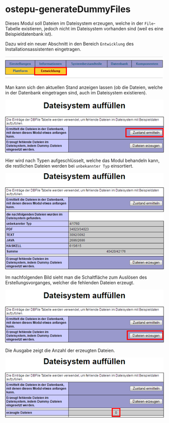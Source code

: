 ostepu-generateDummyFiles
=============

Dieses Modul soll Dateien im Dateisystem erzeugen, welche in der `File`-Tabelle existieren, jedoch nicht im Dateisystem vorhanden sind (weil es eine Beispieldatenbank ist).

Dazu wird ein neuer Abschnitt in den Bereich `Entwicklung` des Installationsassistenten eingetragen.

![](/images/A.png)

Man kann sich den aktuellen Stand anzeigen lassen (ob die Dateien, welche in der Datenbank eingetragen sind, auch im Dateisystem existieren).

![](/images/B.png)

Hier wird nach Typen aufgeschlüsselt, welche das Modul behandeln kann, die restlichen Dateien werden bei `unbekannter Typ` einsortiert.

![](/images/C.png)

Im nachfolgenden Bild sieht man die Schaltfläche zum Auslösen des Erstellungsvorganges, welcher die fehlenden Dateien erzeugt.

![](/images/D.png)

Die Ausgabe zeigt die Anzahl der erzeugten Dateien.

![](/images/E.png)